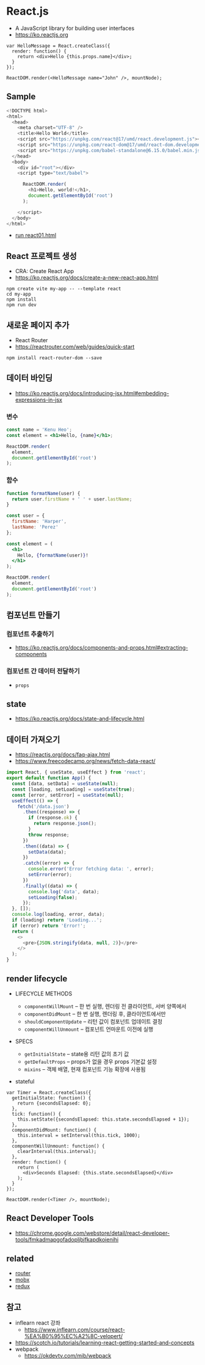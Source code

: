 # React.js
- A JavaScript library for building user interfaces
- https://ko.reactjs.org

```
var HelloMessage = React.createClass({
  render: function() {
    return <div>Hello {this.props.name}</div>;
  }
});

ReactDOM.render(<HelloMessage name="John" />, mountNode);
```

## Sample
```javascript
<!DOCTYPE html>
<html>
  <head>
    <meta charset="UTF-8" />
    <title>Hello World</title>
    <script src="https://unpkg.com/react@17/umd/react.development.js"></script>
    <script src="https://unpkg.com/react-dom@17/umd/react-dom.development.js"></script>
    <script src="https://unpkg.com/babel-standalone@6.15.0/babel.min.js"></script>
  </head>
  <body>
    <div id="root"></div>
    <script type="text/babel">

      ReactDOM.render(
        <h1>Hello, world!</h1>,
        document.getElementById('root')
      );

    </script>
  </body>
</html>
```
- [run react01.html](/md/react/react01.html)

## React 프로젝트 생성
- CRA: Create React App
- https://ko.reactjs.org/docs/create-a-new-react-app.html

```
npm create vite my-app -- --template react
cd my-app
npm install
npm run dev
```

## 새로운 페이지 추가
- React Router
- https://reactrouter.com/web/guides/quick-start

```
npm install react-router-dom --save
```

## 데이터 바인딩
- https://ko.reactjs.org/docs/introducing-jsx.html#embedding-expressions-in-jsx

### 변수
```jsx
const name = 'Kenu Heo';
const element = <h1>Hello, {name}</h1>;

ReactDOM.render(
  element,
  document.getElementById('root')
);
```

### 함수
```jsx
function formatName(user) {
  return user.firstName + ' ' + user.lastName;
}

const user = {
  firstName: 'Harper',
  lastName: 'Perez'
};

const element = (
  <h1>
    Hello, {formatName(user)}!
  </h1>
);

ReactDOM.render(
  element,
  document.getElementById('root')
);
```

## 컴포넌트 만들기

### 컴포넌트 추출하기
- https://ko.reactjs.org/docs/components-and-props.html#extracting-components

### 컴포넌트 간 데이터 전달하기
- `props`
## state
- https://ko.reactjs.org/docs/state-and-lifecycle.html

## 데이터 가져오기
- https://reactjs.org/docs/faq-ajax.html
- https://www.freecodecamp.org/news/fetch-data-react/

```js
import React, { useState, useEffect } from 'react';
export default function App() {
  const [data, setData] = useState(null);
  const [loading, setLoading] = useState(true);
  const [error, setError] = useState(null);
  useEffect(() => {
    fetch('/data.json')
      .then((response) => {
        if (response.ok) {
          return response.json();
        }
        throw response;
      })
      .then((data) => {
        setData(data);
      })
      .catch((error) => {
        console.error('Error fetching data: ', error);
        setError(error);
      })
      .finally((data) => {
        console.log('data', data);
        setLoading(false);
      });
  }, []);
  console.log(loading, error, data);
  if (loading) return 'Loading...';
  if (error) return 'Error!';
  return (
    <>
      <pre>{JSON.stringify(data, null, 2)}</pre>
    </>
  );
}
```


## render lifecycle
- LIFECYCLE METHODS
  * `componentWillMount` – 한 번 실행, 렌더링 전 클라이언트, 서버 양쪽에서
  * `componentDidMount` – 한 번 실행, 렌더링 후, 클라이언트에서만
  * `shouldComponentUpdate` – 리턴 값이 컴포넌트 업데이트 결정
  * `componentWillUnmount` – 컴포넌트 언마운트 이전에 실행

- SPECS
  * `getInitialState` – state용 리턴 값의 초기 값
  * `getDefaultProps` – props가 없을 경우 props 기본값 설정
  * `mixins` – 객체 배열, 현재 컴포넌트 기능 확장에 사용됨

- stateful

```
var Timer = React.createClass({
  getInitialState: function() {
    return {secondsElapsed: 0};
  },
  tick: function() {
    this.setState({secondsElapsed: this.state.secondsElapsed + 1});
  },
  componentDidMount: function() {
    this.interval = setInterval(this.tick, 1000);
  },
  componentWillUnmount: function() {
    clearInterval(this.interval);
  },
  render: function() {
    return (
      <div>Seconds Elapsed: {this.state.secondsElapsed}</div>
    );
  }
});

ReactDOM.render(<Timer />, mountNode);
```

## React Developer Tools
- https://chrome.google.com/webstore/detail/react-developer-tools/fmkadmapgofadopljbjfkapdkoienihi

## related
- [router](/mib/react/router)
- [mobx](/mib/react/mobx)
- [redux](/mib/react/redux)

## 참고
- inflearn react 강좌
  * https://www.inflearn.com/course/react-%EA%B0%95%EC%A2%8C-velopert/
- https://scotch.io/tutorials/learning-react-getting-started-and-concepts
- webpack
  * https://okdevtv.com/mib/webpack
